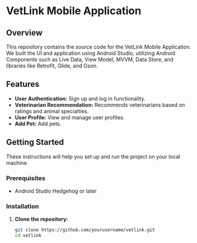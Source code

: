 # VetLink Mobile Application

## Overview
This repository contains the source code for the VetLink Mobile Application. We built the UI and application using Android Studio, utilizing Android Components such as Live Data, View Model, MVVM, Data Store, and libraries like Retrofit, Glide, and Gson.

## Features
- **User Authentication:** Sign up and log in functionality.
- **Veterinarian Recommendation:** Recommends veterinarians based on ratings and animal specialties.
- **User Profile:** View and manage user profiles.
- **Add Pet:** Add pets.

## Getting Started
These instructions will help you set up and run the project on your local machine

### Prerequisites
- Android Studio Hedgehog or later

### Installation
1. **Clone the repository:**
   ```bash
   git clone https://github.com/yourusername/vetlink.git
   cd vetlink
